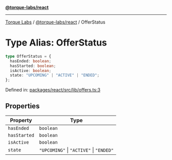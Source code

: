[**@torque-labs/react**](../../../@torque-labs/react/README.md)

***

[Torque Labs](../../../README.md) / [@torque-labs/react](../README.md) / OfferStatus

# Type Alias: OfferStatus

```ts
type OfferStatus = {
  hasEnded: boolean;
  hasStarted: boolean;
  isActive: boolean;
  state: "UPCOMING" | "ACTIVE" | "ENDED";
};
```

Defined in: [packages/react/src/lib/offers.ts:3](https://github.com/torque-labs/monorepo/blob/9238a1f6167cf2d739205996110f18c02ed8a04f/packages/react/src/lib/offers.ts#L3)

## Properties

| Property | Type |
| ------ | ------ |
| <a id="hasended"></a> `hasEnded` | `boolean` |
| <a id="hasstarted"></a> `hasStarted` | `boolean` |
| <a id="isactive"></a> `isActive` | `boolean` |
| <a id="state"></a> `state` | `"UPCOMING"` \| `"ACTIVE"` \| `"ENDED"` |
